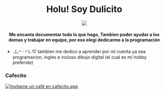 <h1 align="center">Holu! Soy Dulicito</h1>
<p align="center">
  <img align="center" src="https://www.icegif.com/wp-content/uploads/2023/04/icegif-942.gif"/>
</p>
<h4 align="center"> Me encanta documentar todo lo que hago, Tambien poder ayudar a los demas y trabajar en equipo, por eso elegi dedicarme a la programación  </h4>

- ⸜(｡˃ ᵕ ˂ )⸝♡  tambien me dedico a aprender por mi cuenta ya sea programacion, ingles e incluso dibujo digital (el cual es mi hobby preferido)


<h3>Cafecito </h3>
  <p>  </p>
<a href='https://cafecito.app/dulicito' rel='noopener' target='_blank'><img srcset='https://cdn.cafecito.app/imgs/buttons/button_1.png 1x, https://cdn.cafecito.app/imgs/buttons/button_1_2x.png 2x, https://cdn.cafecito.app/imgs/buttons/button_1_3.75x.png 3.75x' src='https://cdn.cafecito.app/imgs/buttons/button_1.png' alt='Invitame un café en cafecito.app' /></a>
